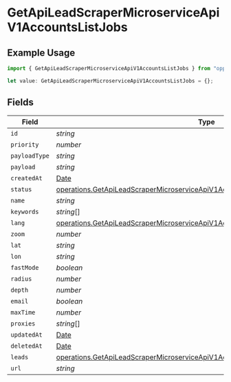 # GetApiLeadScraperMicroserviceApiV1AccountsListJobs

## Example Usage

```typescript
import { GetApiLeadScraperMicroserviceApiV1AccountsListJobs } from "oppulence-backend-sdk/models/operations";

let value: GetApiLeadScraperMicroserviceApiV1AccountsListJobs = {};
```

## Fields

| Field                                                                                                                                                                                    | Type                                                                                                                                                                                     | Required                                                                                                                                                                                 | Description                                                                                                                                                                              |
| ---------------------------------------------------------------------------------------------------------------------------------------------------------------------------------------- | ---------------------------------------------------------------------------------------------------------------------------------------------------------------------------------------- | ---------------------------------------------------------------------------------------------------------------------------------------------------------------------------------------- | ---------------------------------------------------------------------------------------------------------------------------------------------------------------------------------------- |
| `id`                                                                                                                                                                                     | *string*                                                                                                                                                                                 | :heavy_minus_sign:                                                                                                                                                                       | N/A                                                                                                                                                                                      |
| `priority`                                                                                                                                                                               | *number*                                                                                                                                                                                 | :heavy_minus_sign:                                                                                                                                                                       | N/A                                                                                                                                                                                      |
| `payloadType`                                                                                                                                                                            | *string*                                                                                                                                                                                 | :heavy_minus_sign:                                                                                                                                                                       | N/A                                                                                                                                                                                      |
| `payload`                                                                                                                                                                                | *string*                                                                                                                                                                                 | :heavy_minus_sign:                                                                                                                                                                       | N/A                                                                                                                                                                                      |
| `createdAt`                                                                                                                                                                              | [Date](https://developer.mozilla.org/en-US/docs/Web/JavaScript/Reference/Global_Objects/Date)                                                                                            | :heavy_minus_sign:                                                                                                                                                                       | N/A                                                                                                                                                                                      |
| `status`                                                                                                                                                                                 | [operations.GetApiLeadScraperMicroserviceApiV1AccountsListAccountsResponse200Status](../../models/operations/getapileadscrapermicroserviceapiv1accountslistaccountsresponse200status.md) | :heavy_minus_sign:                                                                                                                                                                       | N/A                                                                                                                                                                                      |
| `name`                                                                                                                                                                                   | *string*                                                                                                                                                                                 | :heavy_minus_sign:                                                                                                                                                                       | N/A                                                                                                                                                                                      |
| `keywords`                                                                                                                                                                               | *string*[]                                                                                                                                                                               | :heavy_minus_sign:                                                                                                                                                                       | N/A                                                                                                                                                                                      |
| `lang`                                                                                                                                                                                   | [operations.GetApiLeadScraperMicroserviceApiV1AccountsListAccountsLang](../../models/operations/getapileadscrapermicroserviceapiv1accountslistaccountslang.md)                           | :heavy_minus_sign:                                                                                                                                                                       | N/A                                                                                                                                                                                      |
| `zoom`                                                                                                                                                                                   | *number*                                                                                                                                                                                 | :heavy_minus_sign:                                                                                                                                                                       | N/A                                                                                                                                                                                      |
| `lat`                                                                                                                                                                                    | *string*                                                                                                                                                                                 | :heavy_minus_sign:                                                                                                                                                                       | N/A                                                                                                                                                                                      |
| `lon`                                                                                                                                                                                    | *string*                                                                                                                                                                                 | :heavy_minus_sign:                                                                                                                                                                       | N/A                                                                                                                                                                                      |
| `fastMode`                                                                                                                                                                               | *boolean*                                                                                                                                                                                | :heavy_minus_sign:                                                                                                                                                                       | N/A                                                                                                                                                                                      |
| `radius`                                                                                                                                                                                 | *number*                                                                                                                                                                                 | :heavy_minus_sign:                                                                                                                                                                       | N/A                                                                                                                                                                                      |
| `depth`                                                                                                                                                                                  | *number*                                                                                                                                                                                 | :heavy_minus_sign:                                                                                                                                                                       | N/A                                                                                                                                                                                      |
| `email`                                                                                                                                                                                  | *boolean*                                                                                                                                                                                | :heavy_minus_sign:                                                                                                                                                                       | N/A                                                                                                                                                                                      |
| `maxTime`                                                                                                                                                                                | *number*                                                                                                                                                                                 | :heavy_minus_sign:                                                                                                                                                                       | N/A                                                                                                                                                                                      |
| `proxies`                                                                                                                                                                                | *string*[]                                                                                                                                                                               | :heavy_minus_sign:                                                                                                                                                                       | N/A                                                                                                                                                                                      |
| `updatedAt`                                                                                                                                                                              | [Date](https://developer.mozilla.org/en-US/docs/Web/JavaScript/Reference/Global_Objects/Date)                                                                                            | :heavy_minus_sign:                                                                                                                                                                       | N/A                                                                                                                                                                                      |
| `deletedAt`                                                                                                                                                                              | [Date](https://developer.mozilla.org/en-US/docs/Web/JavaScript/Reference/Global_Objects/Date)                                                                                            | :heavy_minus_sign:                                                                                                                                                                       | N/A                                                                                                                                                                                      |
| `leads`                                                                                                                                                                                  | [operations.GetApiLeadScraperMicroserviceApiV1AccountsListAccountsLeads](../../models/operations/getapileadscrapermicroserviceapiv1accountslistaccountsleads.md)[]                       | :heavy_minus_sign:                                                                                                                                                                       | N/A                                                                                                                                                                                      |
| `url`                                                                                                                                                                                    | *string*                                                                                                                                                                                 | :heavy_minus_sign:                                                                                                                                                                       | N/A                                                                                                                                                                                      |